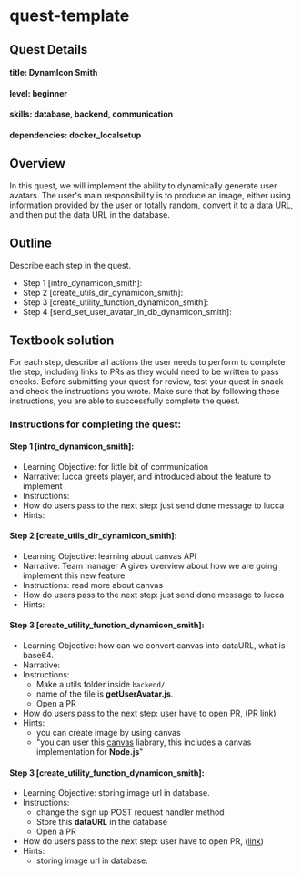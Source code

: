 # quest-template

## Quest Details

#### title: DynamIcon Smith

#### level: beginner

#### skills: database, backend, communication

#### dependencies: docker_localsetup

## Overview

In this quest, we will implement the ability to dynamically generate user avatars. The user's main responsibility is to produce an image, either using information provided by the user or totally random, convert it to a data URL, and then put the data URL in the database.

## Outline

Describe each step in the quest.

- Step 1 [intro_dynamicon_smith]:
- Step 2 [create_utils_dir_dynamicon_smith]:
- Step 3 [create_utility_function_dynamicon_smith]:
- Step 4 [send_set_user_avatar_in_db_dynamicon_smith]:

## Textbook solution

For each step, describe all actions the user needs to perform to complete the step, including links to PRs as they would need to be written to pass checks.
Before submitting your quest for review, test your quest in snack and check the instructions you wrote. Make sure that by following these instructions, you are able to successfully complete the quest.

### Instructions for completing the quest:

#### Step 1 [intro_dynamicon_smith]:

- Learning Objective: for little bit of communication
- Narrative: lucca greets player, and introduced about the feature to implement
- Instructions:
- How do users pass to the next step: just send done message to lucca
- Hints:

#### Step 2 [create_utils_dir_dynamicon_smith]:

- Learning Objective: learning about canvas API
- Narrative: Team manager A gives overview about how we are going implement this new feature
- Instructions: read more about canvas
- How do users pass to the next step: just send done message to lucca
- Hints:

#### Step 3 [create_utility_function_dynamicon_smith]:

- Learning Objective: how can we convert canvas into dataURL, what is base64.
- Narrative:
- Instructions:
  - Make a utils folder inside `backend/`
  - name of the file is **getUserAvatar.js**.
  - Open a PR
- How do users pass to the next step: user have to open PR, ([PR link](https://github.com/ObelusFamily/Anythink-Market-knf8a/pull/47))
- Hints:
  - you can create image by using canvas
  - "you can user this [canvas](https://yarnpkg.com/package/canvas) liabrary, this includes a canvas implementation for **Node.js**"

#### Step 3 [create_utility_function_dynamicon_smith]:

- Learning Objective: storing image url in database.
- Instructions:
  - change the sign up POST request handler method
  - Store this **dataURL** in the database
  - Open a PR
- How do users pass to the next step: user have to open PR, ([link](https://github.com/ObelusFamily/Anythink-Market-knf8a/pull/49))
- Hints:
  - storing image url in database.
